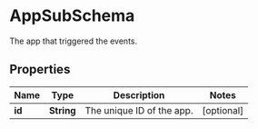 

# AppSubSchema

The app that triggered the events.

## Properties

| Name | Type | Description | Notes |
|------------ | ------------- | ------------- | -------------|
|**id** | **String** | The unique ID of the app. |  [optional] |



